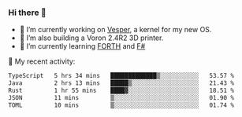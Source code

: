 ### Hi there 👋

<!--
**berkus/berkus** is a ✨ _special_ ✨ repository because its `README.md` (this file) appears on your GitHub profile.

Here are some ideas to get you started:

- 🔭 I’m currently working on ...
- 🌱 I’m currently learning ...
- 👯 I’m looking to collaborate on ...
- 🤔 I’m looking for help with ...
- 💬 Ask me about ...
- 📫 How to reach me: ...
- 😄 Pronouns: ...
- ⚡ Fun fact: ...
-->

- 🔭 I’m currently working on [Vesper](https://github.com/metta-systems/vesper), a kernel for my new OS.
- 🔭 I’m also building a Voron 2.4R2 3D printer.
- 🌱 I’m currently learning [FORTH](http://forth.com/starting-forth/) and [F#](https://fsharpforfunandprofit.com/)

💼 My recent activity:

<!--START_SECTION:waka-->

```txt
TypeScript   5 hrs 34 mins   █████████████▒░░░░░░░░░░░   53.57 %
Java         2 hrs 13 mins   █████▒░░░░░░░░░░░░░░░░░░░   21.43 %
Rust         1 hr 55 mins    ████▓░░░░░░░░░░░░░░░░░░░░   18.51 %
JSON         11 mins         ▒░░░░░░░░░░░░░░░░░░░░░░░░   01.90 %
TOML         10 mins         ▒░░░░░░░░░░░░░░░░░░░░░░░░   01.74 %
```

<!--END_SECTION:waka-->
